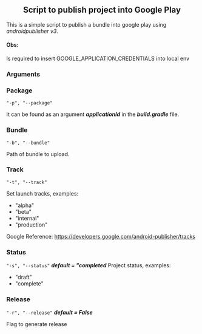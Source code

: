 ## <center> Script to publish project into Google Play</center>

This is a simple script to publish a bundle into google play using <i>androidpublisher v3</i>.

#### Obs:
 Is required to insert GOOGLE_APPLICATION_CREDENTIALS into local env 

### Arguments

### Package
<code>"-p", "--package"</code>

It can be found as an argument <b><i>applicationId</i></b> in the <b><i>build.gradle</i></b> file.

### Bundle
<code>"-b", "--bundle"</code>

Path of bundle to upload.

### Track
<code>"-t", "--track"</code>

Set launch tracks, examples:
 * "alpha"
 * "beta"
 * "internal"
 * "production"
    
Google Reference: https://developers.google.com/android-publisher/tracks

### Status
<code>"-s", "--status"</code> <b><i>default = "completed</i></b>
Project status, examples:
* "draft"
* "complete"

### Release
<code>"-r", "--release"</code> <b><i>default = False</i></b>

Flag to generate release
